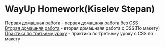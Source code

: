 # WayUp Homework(Kiselev Stepan)
[Первая домашная работа](https://stepashka1999.github.io/WUHomework/First_HomeWork "Первое дз(Без CSS)") - первая домашняя работа без CSS  
[Вторая домашняя работа](https://stepashka1999.github.io/WUHomework/Second_Homework "Второе дз(С CSS)") - вторaя домашнаяя работа с CSS(По макету)  
[Практика по третьему уроку](https://stepashka1999.github.io/WUHomework/Thrid_Practice "Третья практика с CSS") - практика по третьему уроку с CSS по макету
